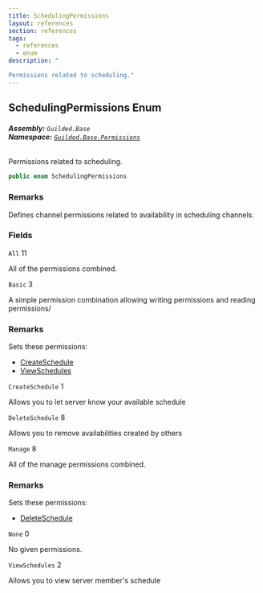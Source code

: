 ```yaml
---
title: SchedulingPermissions
layout: references
section: references
tags:
  - references
  - enum
description: "

Permissions related to scheduling."
---
```


## SchedulingPermissions Enum
###### **Assembly:** `Guilded.Base`<br/>**Namespace:** [`Guilded.Base.Permissions`](Guilded.Base.Permissions.md 'Guilded.Base.Permissions')

Permissions related to scheduling.

```csharp
public enum SchedulingPermissions
```

### Remarks
  
Defines channel permissions related to availability in scheduling channels.
### Fields

<a name='Guilded.Base.Permissions.SchedulingPermissions.All'></a>

`All` 11

All of the permissions combined.

<a name='Guilded.Base.Permissions.SchedulingPermissions.Basic'></a>

`Basic` 3

A simple permission combination allowing writing permissions and reading permissions/

### Remarks
  
Sets these permissions:  
- [CreateSchedule](SchedulingPermissions.md#Guilded.Base.Permissions.SchedulingPermissions.CreateSchedule 'Guilded.Base.Permissions.SchedulingPermissions.CreateSchedule')  
- [ViewSchedules](SchedulingPermissions.md#Guilded.Base.Permissions.SchedulingPermissions.ViewSchedules 'Guilded.Base.Permissions.SchedulingPermissions.ViewSchedules')

<a name='Guilded.Base.Permissions.SchedulingPermissions.CreateSchedule'></a>

`CreateSchedule` 1

Allows you to let server know your available schedule

<a name='Guilded.Base.Permissions.SchedulingPermissions.DeleteSchedule'></a>

`DeleteSchedule` 8

Allows you to remove availabilities created by others

<a name='Guilded.Base.Permissions.SchedulingPermissions.Manage'></a>

`Manage` 8

All of the manage permissions combined.

### Remarks
  
Sets these permissions:  
- [DeleteSchedule](SchedulingPermissions.md#Guilded.Base.Permissions.SchedulingPermissions.DeleteSchedule 'Guilded.Base.Permissions.SchedulingPermissions.DeleteSchedule')

<a name='Guilded.Base.Permissions.SchedulingPermissions.None'></a>

`None` 0

No given permissions.

<a name='Guilded.Base.Permissions.SchedulingPermissions.ViewSchedules'></a>

`ViewSchedules` 2

Allows you to view server member's schedule